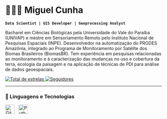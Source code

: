 # 👨🏻‍💻 Miguel Cunha

**`Data Scientist | GIS Developer | Geoprocessing Analyst`**

Bacharel em Ciências Biológicas pela Universidade do Vale do Paraíba (UNIVAP) e mestre em Sensoriamento Remoto pelo Instituto Nacional de Pesquisas Espaciais (INPE). Desenvolvedor na automatização do PRODES Amazônia, integrado ao Programa de Monitoramento por Satélite dos Biomas Brasileiros (BiomasBR). Tem experiência em pesquisas relacionadas ao monitoramento e à caracterização das mudanças no uso e cobertura da terra, ecologia da paisagem e na aplicação de técnicas de PDI para análise de dados geoespaciais.

<p align="left">
    <a href="https://github.com/migualex?tab=repositories&sort=stargazers">
        <img 
            alt="Total de estrelas" 
            title="Total de estrelas GitHub" 
            src="https://custom-icon-badges.demolab.com/github/stars/migualex?color=55960c&style=for-the-badge&labelColor=488207&logo=star&label=estrelas"
        />
    </a>
    <a href="https://github.com/migualex?tab=followers">
        <img 
            alt="Seguidores" 
            title="Me siga no GitHub" 
            src="https://custom-icon-badges.demolab.com/github/followers/migualex?color=236ad3&labelColor=1155ba&style=for-the-badge&logo=github&label=Seguidores&logoColor=white"
        />
    </a>
</p>

---

### 🤖 Linguagens e Tecnologias

<img 
    align="left" 
    alt="Git" 
    title="Git"
    width="30px" 
    style="padding-right: 10px;" 
    src="https://cdn.jsdelivr.net/gh/devicons/devicon@latest/icons/git/git-original.svg" 
/>
<img 
    align="left" 
    alt="Python" 
    title="Python"
    width="30px" 
    style="padding-right: 10px;" 
    src="https://cdn.jsdelivr.net/gh/devicons/devicon@latest/icons/python/python-original.svg" 
/>

<br/>
<br/>
